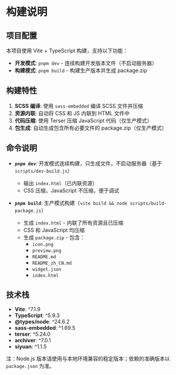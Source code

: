 # 构建说明

## 项目配置

本项目使用 Vite + TypeScript 构建，支持以下功能：

- **开发模式**: `pnpm dev` - 连续构建开发版本文件（不启动服务器）
- **构建模式**: `pnpm build` - 构建生产版本并生成 package.zip

## 构建特性

1. **SCSS 编译**: 使用 `sass-embedded` 编译 SCSS 文件并压缩
2. **资源内联**: 自动将 CSS 和 JS 内联到 HTML 文件中
3. **代码压缩**: 使用 Terser 压缩 JavaScript 代码（仅生产模式）
4. **包生成**: 自动生成包含所有必要文件的 package.zip（仅生产模式）

## 命令说明

- **`pnpm dev`**: 开发模式连续构建，只生成文件，不启动服务器（基于 `scripts/dev-build.js`）
  - 输出 `index.html`（已内联资源）
  - CSS 压缩，JavaScript 不压缩，便于调试

- **`pnpm build`**: 生产模式构建（`vite build && node scripts/build-package.js`）
  - 生成 `index.html` - 内联了所有资源且已压缩
  - CSS 和 JavaScript 均压缩
  - 生成 `package.zip` - 包含：
    - `icon.png`
    - `preview.png`
    - `README.md`
    - `README_zh_CN.md`
    - `widget.json`
    - `index.html`

## 技术栈

- **Vite**: ^7.1.9
- **TypeScript**: ^5.9.3
- **@types/node**: ^24.6.2
- **sass-embedded**: ^1.69.5
- **terser**: ^5.24.0
- **archiver**: ^7.0.1
- **siyuan**: ^1.1.5

注：Node.js 版本请使用与本地环境兼容的稳定版本；依赖的准确版本以 `package.json` 为准。
